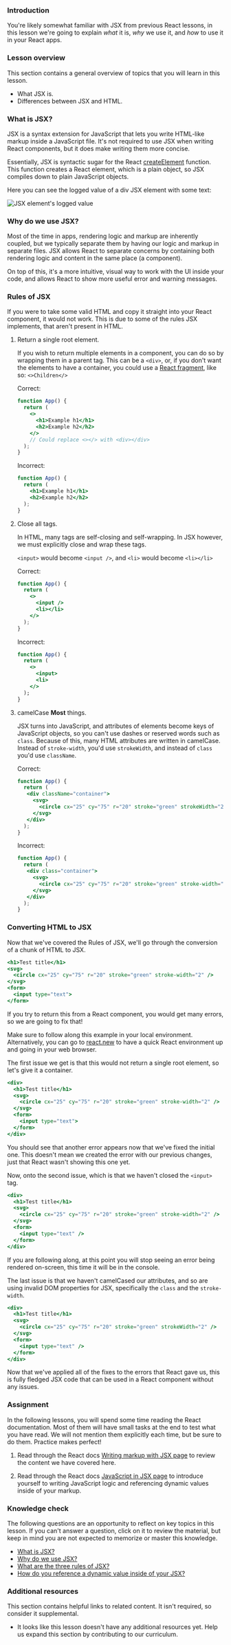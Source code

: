 ### Introduction

You're likely somewhat familiar with JSX from previous React lessons, in this lesson we're going to explain *what* it is, *why* we use it, and *how* to use it in your React apps.

### Lesson overview

This section contains a general overview of topics that you will learn in this lesson.

- What JSX is.
- Differences between JSX and HTML.

### What is JSX?

JSX is a syntax extension for JavaScript that lets you write HTML-like markup inside a JavaScript file. It's not required to use JSX when writing React components, but it does make writing them more concise.

Essentially, JSX is syntactic sugar for the React [createElement](https://react.dev/reference/react/createElement) function. This function creates a React element, which is a plain object, so JSX compiles down to plain JavaScript objects.

Here you can see the logged value of a div JSX element with some text:

![JSX element's logged value](https://cdn.statically.io/gh/TheOdinProject/curriculum/1100fab7884b195379664e41b62dfa95588f3a15/react/getting_started_with_react/what_is_jsx/imgs/00.png)

### Why do we use JSX?

Most of the time in apps, rendering logic and markup are inherently coupled, but we typically separate them by having our logic and markup in separate files. JSX allows React to separate concerns by containing both rendering logic and content in the same place (a component).

On top of this, it's a more intuitive, visual way to work with the UI inside your code, and allows React to show more useful error and warning messages.

### Rules of JSX

If you were to take some valid HTML and copy it straight into your React component, it would not work. This is due to some of the rules JSX implements, that aren't present in HTML.

1. Return a single root element.

   If you wish to return multiple elements in a component, you can do so by wrapping them in a parent tag. This can be a `<div>`, or, if you don't want the elements to have a container, you could use a [React fragment](https://react.dev/reference/react/Fragment), like so: `<>Children</>`

   Correct:

   ```jsx
   function App() {
     return (
       <>
         <h1>Example h1</h1>
         <h2>Example h2</h2>
       </>
       // Could replace <></> with <div></div>
     );
   }
   ```

   Incorrect:

   ```jsx
   function App() {
     return (
       <h1>Example h1</h1>
       <h2>Example h2</h2>
     );
   }
   ```

1. Close all tags.

   In HTML, many tags are self-closing and self-wrapping. In JSX however, we must explicitly close and wrap these tags.

   `<input>` would become `<input />`, and `<li>` would become `<li></li>`

   Correct:

   ```jsx
   function App() {
     return (
       <>
         <input />
         <li></li>
       </>
     );
   }
   ```

   Incorrect:

   ```jsx
   function App() {
     return (
       <>
         <input>
         <li>
       </>
     );
   }
   ```

1. camelCase **Most** things.

   JSX turns into JavaScript, and attributes of elements become keys of JavaScript objects, so you can't use dashes or reserved words such as `class`. Because of this, many HTML attributes are written in camelCase. Instead of `stroke-width`, you'd use `strokeWidth`, and instead of `class` you'd use `className`.

   Correct:

   ```jsx
   function App() {
     return (
      <div className="container">
        <svg>
          <circle cx="25" cy="75" r="20" stroke="green" strokeWidth="2" />
        </svg>
      </div>
     );
   }
   ```

   Incorrect:

   ```jsx
   function App() {
     return (
      <div class="container">
        <svg>
          <circle cx="25" cy="75" r="20" stroke="green" stroke-width="2" />
        </svg>
      </div>
     );
   }
   ```

### Converting HTML to JSX

Now that we've covered the Rules of JSX, we'll go through the conversion of a chunk of HTML to JSX.

```jsx
<h1>Test title</h1>
<svg>
  <circle cx="25" cy="75" r="20" stroke="green" stroke-width="2" />
</svg>
<form>
  <input type="text">
</form>
```

If you try to return this from a React component, you would get many errors, so we are going to fix that!

 Make sure to follow along this example in your local environment. Alternatively, you can go to [react.new](https://react.new/) to have a quick React environment up and going in your web browser.

The first issue we get is that this would not return a single root element, so let's give it a container.

```jsx
<div>
  <h1>Test title</h1>
  <svg>
    <circle cx="25" cy="75" r="20" stroke="green" stroke-width="2" />
  </svg>
  <form>
    <input type="text">
  </form>
</div>
```

You should see that another error appears now that we've fixed the initial one. This doesn't mean we created the error with our previous changes, just that React wasn't showing this one yet.

Now, onto the second issue, which is that we haven't closed the `<input>` tag.

```jsx
<div>
  <h1>Test title</h1>
  <svg>
    <circle cx="25" cy="75" r="20" stroke="green" stroke-width="2" />
  </svg>
  <form>
    <input type="text" />
  </form>
</div>
```

If you are following along, at this point you will stop seeing an error being rendered on-screen, this time it will be in the console.

The last issue is that we haven't camelCased our attributes, and so are using invalid DOM properties for JSX, specifically the `class` and the `stroke-width`.

```jsx
<div>
  <h1>Test title</h1>
  <svg>
    <circle cx="25" cy="75" r="20" stroke="green" strokeWidth="2" />
  </svg>
  <form>
    <input type="text" />
  </form>
</div>
```

Now that we've applied all of the fixes to the errors that React gave us, this is fully fledged JSX code that can be used in a React component without any issues.

### Assignment

<div class="lesson-content__panel" markdown="1">

In the following lessons, you will spend some time reading the React documentation. Most of them will have small tasks at the end to test what you have read. We will not       mention them explicitly each time, but be sure to do them. Practice makes perfect!

1. Read through the React docs [Writing markup with JSX page](https://react.dev/learn/writing-markup-with-jsx) to review the content we have covered here.

1. Read through the React docs [JavaScript in JSX page](https://react.dev/learn/javascript-in-jsx-with-curly-braces) to introduce yourself to writing JavaScript logic and referencing dynamic values inside of your markup.

</div>

### Knowledge check

The following questions are an opportunity to reflect on key topics in this lesson. If you can't answer a question, click on it to review the material, but keep in mind you are not expected to memorize or master this knowledge.

- <a class="knowledge-check-link" href="#what-is-jsx">What is JSX?</a>
- <a class="knowledge-check-link" href="#why-do-we-use-jsx">Why do we use JSX?</a>
- <a class="knowledge-check-link" href="#rules-of-jsx">What are the three rules of JSX?</a>
- <a class="knowledge-check-link" href="https://beta.reactjs.org/learn/javascript-in-jsx-with-curly-braces#using-curly-braces-a-window-into-the-javascript-world">How do you reference a dynamic value inside of your JSX?</a>

### Additional resources

This section contains helpful links to related content. It isn't required, so consider it supplemental.

- It looks like this lesson doesn't have any additional resources yet. Help us expand this section by contributing to our curriculum.
